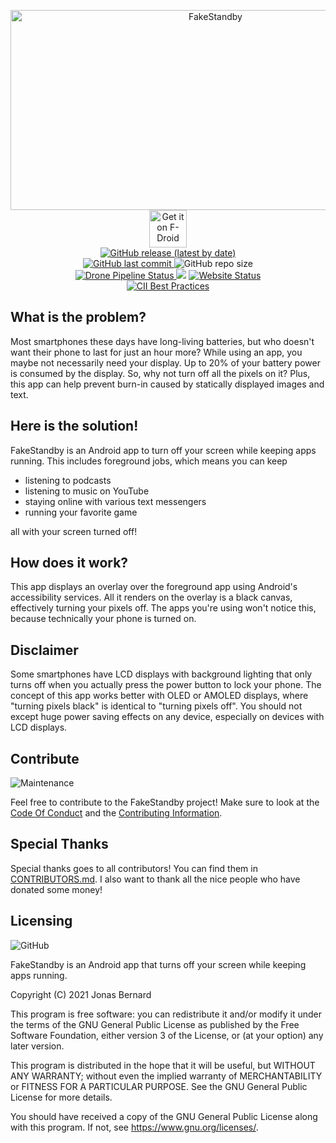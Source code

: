 <div>
   <p align="center">
     <img src="https://socialify.git.ci/JonasBernard/FakeStandby/image?description=1&font=Bitter&forks=1&issues=1&logo=https%3A%2F%2Fgithub.com%2FJonasBernard%2FFakeStandby%2Fraw%2Fmaster%2Fbranding%2Fapp_icon_round_opaque.svg&owner=1&pattern=Circuit%20Board&stargazers=1&theme=Dark" alt="FakeStandby" width="640" height="320" /><br>
     <a href="https://f-droid.org/packages/android.jonas.fakestandby/">
       <img src="https://fdroid.gitlab.io/artwork/badge/get-it-on.png" alt="Get it on F-Droid" height="60">
     </a><br>
     <a href="https://github.com/JonasBernard/FakeStandby/releases">
       <img src="https://img.shields.io/github/v/release/JonasBernard/FakeStandby" alt="GitHub release (latest by date)">
     </a><br>
     <a href="https://github.com/JonasBernard/FakeStandby/commits/master">
       <img src="https://img.shields.io/github/last-commit/JonasBernard/FakeStandby" alt="GitHub last commit">
     </a>
     <img src="https://img.shields.io/github/repo-size/JonasBernard/FakeStandby?label=repository%20size" alt="GitHub repo size">
     <br>
     <a href="https://drone.jonasbernard.de/JonasBernard/FakeStandby">
       <img src="https://drone.jonasbernard.de/api/badges/JonasBernard/FakeStandby/status.svg" alt="Drone Pipeline Status" />
     </a>
     <img src="https://img.shields.io/github/actions/workflow/status/JonasBernard/FakeStandby/android.yml?branch=master alt="GitHub Workflow Status">
     <a href="https://fakestandby.jonasbernard.de/">
       <img src="https://img.shields.io/website?down_color=red&down_message=offline&up_color=light-green&up_message=online&url=https%3A%2F%2Ffakestandby.jonasbernard.de" alt="Website Status">
     </a><br>
     <a href="https://bestpractices.coreinfrastructure.org/projects/4235">
       <img src="https://bestpractices.coreinfrastructure.org/projects/4235/badge" alt="CII Best Practices">
     </a>
   </p>
</div>

## What is the problem?

Most smartphones these days have long-living batteries, but who doesn't want their phone to last for just an hour more?
While using an app, you maybe not necessarily need your display. Up to 20% of your battery power is consumed by the display.
So, why not turn off all the pixels on it? Plus, this app can help prevent burn-in caused by statically displayed images and text.

## Here is the solution!

FakeStandby is an Android app to turn off your screen while keeping apps running. This includes foreground jobs, which means
you can keep

- listening to podcasts
- listening to music on YouTube
- staying online with various text messengers
- running your favorite game

all with your screen turned off!

## How does it work?

This app displays an overlay over the foreground app using Android's accessibility services. All it renders on the overlay
is a black canvas, effectively turning your pixels off. The apps you're using won't notice this, because technically your phone is turned on.

## Disclaimer

Some smartphones have LCD displays with background lighting that only turns off when you actually press the power button to lock your phone.
The concept of this app works better with OLED or AMOLED displays, where "turning pixels black" is identical to "turning pixels off".
You should not except huge power saving effects on any device, especially on devices with LCD displays.


## Contribute

![Maintenance](https://img.shields.io/maintenance/yes/2022)

Feel free to contribute to the FakeStandby project! Make sure to look at the [Code Of Conduct](CODE_OF_CONDUCT.md) and the [Contributing Information](CONTRIBUTING.md).

## Special Thanks

Special thanks goes to all contributors! You can find them in [CONTRIBUTORS.md](CONTRIBUTORS.md).
I also want to thank all the nice people who have donated some money!

## Licensing

![GitHub](https://img.shields.io/github/license/JonasBernard/FakeStandby?color=light-green)


FakeStandby is an Android app that turns off your screen while keeping apps running.

Copyright (C) 2021  Jonas Bernard

This program is free software: you can redistribute it and/or modify
it under the terms of the GNU General Public License as published by
the Free Software Foundation, either version 3 of the License, or
(at your option) any later version.

This program is distributed in the hope that it will be useful,
but WITHOUT ANY WARRANTY; without even the implied warranty of
MERCHANTABILITY or FITNESS FOR A PARTICULAR PURPOSE.  See the
GNU General Public License for more details.

You should have received a copy of the GNU General Public License
along with this program.  If not, see <https://www.gnu.org/licenses/>.
